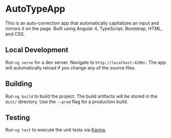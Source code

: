 # AutoTypeApp

This is an auto-correction app that automatically capitalizes an input and mirrors it on the page. Built using Angular 4, TypeScript, Bootstrap, HTML, and CSS.

## Local Development

Run `ng serve` for a dev server. Navigate to `http://localhost:4200/`. The app will automatically reload if you change any of the source files.

## Building

Run `ng build` to build the project. The build artifacts will be stored in the `dist/` directory. Use the `--prod` flag for a production build.

## Testing

Run `ng test` to execute the unit tests via [Karma](https://karma-runner.github.io).

